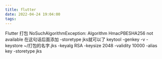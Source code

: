 ```yaml
---
title: flutter
date: 2022-04-24 19:04:00
tags:
---
```


Flutter 打包 NoSuchAlgorithmException: Algorithm HmacPBESHA256 not available
在这句话后面添加 -storetype jks就可以了
keytool -genkey -v -keystore ~/打包的名字.jks -keyalg RSA -keysize 2048 -validity 10000 -alias key -storetype jks 
